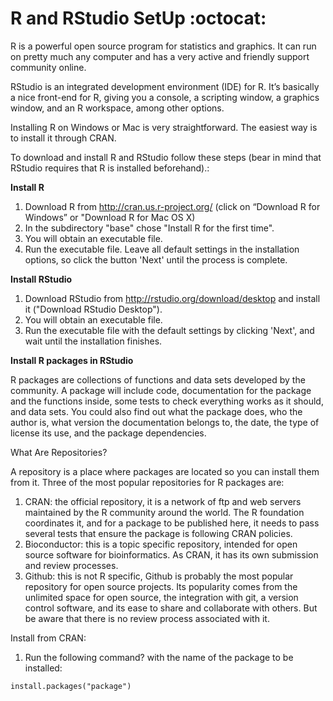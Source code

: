 # R and RStudio SetUp :octocat:

R is a powerful open source program for statistics and graphics. It can run on pretty much any computer and has a very active and friendly support community online.<br/>

RStudio is an integrated development environment (IDE) for R. It’s basically a nice front-end for R, giving you a console, a scripting window, a graphics window, and an R workspace, among other options.<br/>

Installing R on Windows or Mac is very straightforward. The easiest way is to install it through CRAN.<br/>

To download and install R and RStudio follow these steps (bear in mind that RStudio requires that R is installed beforehand).:

**Install R**<br/>

1. Download R from http://cran.us.r-project.org/ (click on “Download R for Windows” or "Download R for Mac OS X)
2. In the subdirectory "base" chose "Install R for the first time".
3. You will obtain an executable file.
4. Run the executable file. Leave all default settings in the installation options, so click the button 'Next' until the process is complete.

**Install RStudio**<br/>

1. Download RStudio from http://rstudio.org/download/desktop and install it ("Download RStudio Desktop"). 
2. You will obtain an executable file.
3. Run the executable file with the default settings by clicking 'Next', and wait until the installation finishes.

**Install R packages in RStudio**<br/>

R packages are collections of functions and data sets developed by the community. A package will include code, documentation for the package and the functions inside, some tests to check everything works as it should, and data sets. You could also find out what the package does, who the author is, what version the documentation belongs to, the date, the type of license its use, and the package dependencies.<br/>

What Are Repositories?<br/>

A repository is a place where packages are located so you can install them from it. Three of the most popular repositories for R packages are:

1. CRAN: the official repository, it is a network of ftp and web servers maintained by the R community around the world. The R foundation coordinates it, and for a package to be published here, it needs to pass several tests that ensure the package is following CRAN policies.
2. Bioconductor: this is a topic specific repository, intended for open source software for bioinformatics. As CRAN, it has its own submission and review processes.
3. Github: this is not R specific, Github is probably the most popular repository for open source projects. Its popularity comes from the unlimited space for open source, the integration with git, a version control software, and its ease to share and collaborate with others. But be aware that there is no review process associated with it.

Install from CRAN:

1. Run the following command? with the name of the package to be installed:
````
install.packages("package")
````


